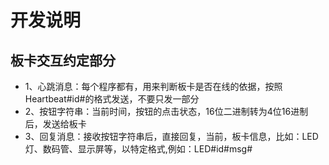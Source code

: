 # 开发说明
## 板卡交互约定部分
* 1、心跳消息：每个程序都有，用来判断板卡是否在线的依据，按照 Heartbeat#id#的格式发送，不要只发一部分
* 2、按钮字符串：当前时间，按钮的点击状态，16位二进制转为4位16进制后，发送给板卡
* 3、回复消息：接收按钮字符串后，直接回复，当前，板卡信息，比如：LED灯、数码管、显示屏等，以特定格式,例如：LED#id#msg#